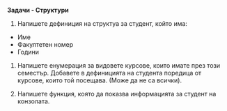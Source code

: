  **Задачи - Структури**

1. Напишете дефиниция на структуа за студент, който има:
 - Име
 - Факултетен номер
 - Години


1. Напишете енумерация за видовете курсове, които имате през този семестър. Добавете в дефиницията на студента поредица от курсове, които той посещава. (Може да не са всички).

1. Напишете функция, която да показва информацията за студент на конзолата.